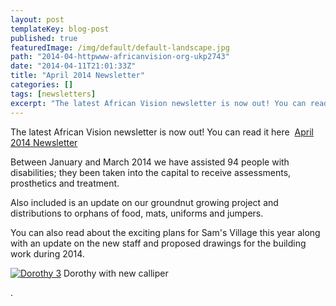 ```yaml
---
layout: post
templateKey: blog-post
published: true
featuredImage: /img/default/default-landscape.jpg
path: "2014-04-httpwww-africanvision-org-ukp2743"
date: "2014-04-11T21:01:33Z"
title: "April 2014 Newsletter"
categories: []
tags: [newsletters]
excerpt: "The latest African Vision newsletter is now out! You can read it here  April 2014 NewsletterBetween..."
---
```


The latest African Vision newsletter is now out! You can read it here  [April 2014 Newsletter](https://www.africanvision.org.uk/?p=2743 "April 2014 Newsletter")

Between January and March 2014 we have assisted 94 people with disabilities; they been taken into the capital to receive assessments, prosthetics and treatment.

Also included is an update on our groundnut growing project and distributions to orphans of food, mats, uniforms and jumpers.

You can also read about the exciting plans for Sam's Village this year along with an update on the new staff and proposed drawings for the building work during 2014.

[![Dorothy 3](https://f000.backblazeb2.com/file/avm-wp-uploads/2014/04/Dorothy-3-300x225.jpg)](https://f000.backblazeb2.com/file/avm-wp-uploads/2014/04/Dorothy-3.jpg) Dorothy with new calliper

.
